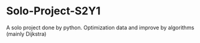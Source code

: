 # Solo-Project-S2Y1
A solo project done by python. Optimization data and improve by algorithms (mainly Dijkstra)
